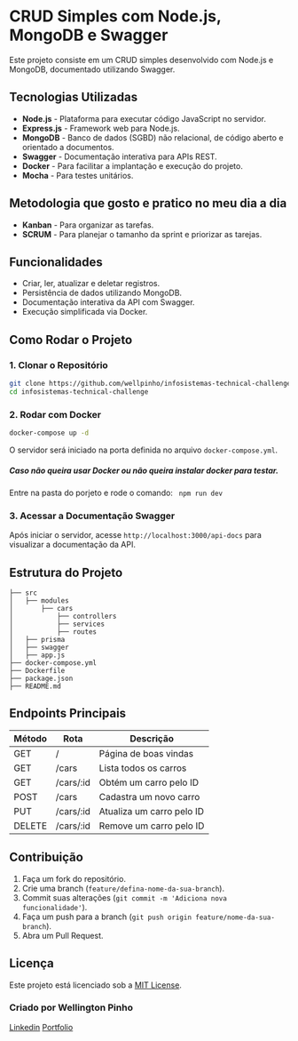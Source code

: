 # CRUD Simples com Node.js, MongoDB e Swagger

Este projeto consiste em um CRUD simples desenvolvido com Node.js e MongoDB, documentado utilizando Swagger.

## Tecnologias Utilizadas

- **Node.js** - Plataforma para executar código JavaScript no servidor.
- **Express.js** - Framework web para Node.js.
- **MongoDB** - Banco de dados (SGBD) não relacional, de código aberto e orientado a documentos.
- **Swagger** - Documentação interativa para APIs REST.
- **Docker** - Para facilitar a implantação e execução do projeto.
- **Mocha** - Para testes unitários.

## Metodologia que gosto e pratico no meu dia a dia

- **Kanban** - Para organizar as tarefas.
- **SCRUM** - Para planejar o tamanho da sprint e priorizar as tarejas.

## Funcionalidades

- Criar, ler, atualizar e deletar registros.
- Persistência de dados utilizando MongoDB.
- Documentação interativa da API com Swagger.
- Execução simplificada via Docker.

## Como Rodar o Projeto

### 1. Clonar o Repositório

```bash
git clone https://github.com/wellpinho/infosistemas-technical-challenge.git
cd infosistemas-technical-challenge
```

### 2. Rodar com Docker

```bash
docker-compose up -d
```

O servidor será iniciado na porta definida no arquivo `docker-compose.yml`.

##### Caso não queira usar Docker ou não queira instalar docker para testar.

Entre na pasta do porjeto e rode o comando:
` npm run dev`

### 3. Acessar a Documentação Swagger

Após iniciar o servidor, acesse `http://localhost:3000/api-docs` para visualizar a documentação da API.

## Estrutura do Projeto

```
├── src
│   ├── modules
│       ├── cars
│           ├── controllers
│           ├── services
│           ├── routes
│   ├── prisma
│   ├── swagger
│   ├── app.js
├── docker-compose.yml
├── Dockerfile
├── package.json
├── README.md
```

## Endpoints Principais

| Método | Rota      | Descrição                 |
| ------ | --------- | ------------------------- |
| GET    | /         | Página de boas vindas     |
| GET    | /cars     | Lista todos os carros     |
| GET    | /cars/:id | Obtém um carro pelo ID    |
| POST   | /cars     | Cadastra um novo carro    |
| PUT    | /cars/:id | Atualiza um carro pelo ID |
| DELETE | /cars/:id | Remove um carro pelo ID   |

## Contribuição

1. Faça um fork do repositório.
2. Crie uma branch (`feature/defina-nome-da-sua-branch`).
3. Commit suas alterações (`git commit -m 'Adiciona nova funcionalidade'`).
4. Faça um push para a branch (`git push origin feature/nome-da-sua-branch`).
5. Abra um Pull Request.

## Licença

Este projeto está licenciado sob a [MIT License](LICENSE).

### Criado por Wellington Pinho

[Linkedin](https://www.linkedin.com/in/wellpinho/)
[Portfolio](https://wellpinho.com)
